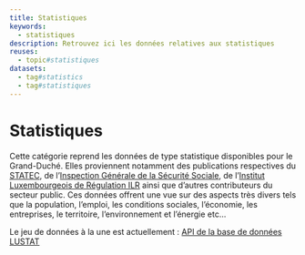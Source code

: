 ```yaml
---
title: Statistiques
keywords:
  - statistiques
description: Retrouvez ici les données relatives aux statistiques
reuses:
  - topic#statistiques
datasets:
  - tag#statistics
  - tag#statistiques
---
```

# Statistiques

Cette catégorie reprend les données de type statistique disponibles pour le Grand-Duché. Elles proviennent notamment des publications respectives du [STATEC]( https://statistiques.public.lu/fr.html), de l’[Inspection Générale de la Sécurité Sociale](https://igss.gouvernement.lu/fr.html), de l’[Institut Luxembourgeois de Régulation ILR](https://web.ilr.lu/FR/ILR) ainsi que d’autres contributeurs du secteur public. Ces données offrent une vue sur des aspects très divers tels que la population, l’emploi, les conditions sociales, l’économie, les entreprises, le territoire, l’environnement et l’énergie etc... 

Le jeu de données à la une est actuellement : [API de la base de données LUSTAT](https://data.public.lu/fr/datasets/api-de-la-base-de-donnees-lustat/)
